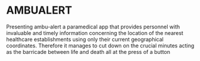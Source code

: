 # AMBUALERT
Presenting ambu-alert a paramedical app that provides personnel with invaluable and timely information concerning the location of the nearest healthcare establishments using only their current geographical coordinates. Therefore it manages to cut down on the crucial minutes acting as the barricade between life and death all at the press of a button
